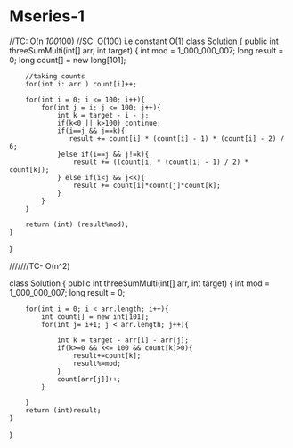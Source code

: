 # Mseries-1


//TC: O(n *100*100)
//SC: O(100) i.e constant O(1)
class Solution {
    public int threeSumMulti(int[] arr, int target) {
        int mod = 1_000_000_007;
        long result = 0;
        long count[] = new long[101];
        
        //taking counts
        for(int i: arr ) count[i]++;
        
        for(int i = 0; i <= 100; i++){
            for(int j = i; j <= 100; j++){
                int k = target - i - j;
                if(k<0 || k>100) continue;
                if(i==j && j==k){
                   result += count[i] * (count[i] - 1) * (count[i] - 2) / 6;
                }else if(i==j && j!=k){
                    result += ((count[i] * (count[i] - 1) / 2) * count[k]);
                } else if(i<j && j<k){
                    result += count[i]*count[j]*count[k];
                }
            }
        }
        
        return (int) (result%mod);
    }
}



///////TC- O(n^2)


class Solution {
    public int threeSumMulti(int[] arr, int target) {
        int mod =  1_000_000_007;
        long result = 0;
        
        for(int i = 0; i < arr.length; i++){
            int count[] = new int[101]; 
            for(int j= i+1; j < arr.length; j++){
                
                int k = target - arr[i] - arr[j];
                if(k>=0 && k<= 100 && count[k]>0){
                    result+=count[k];
                    result%=mod;
                }
                count[arr[j]]++;
            }
            
        }
        return (int)result;
    }
}
